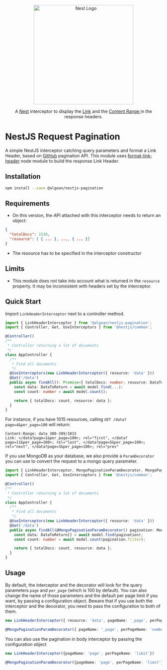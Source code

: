 <p align="center">
  <a href="http://nestjs.com"><img src="https://nestjs.com/img/logo_text.svg" alt="Nest Logo" width="320" /></a>
</p>

<p align="center">
  A <a href="https://github.com/nestjs/nest">Nest</a> interceptor to display the <a href="https://tools.ietf.org/html/rfc5988">Link</a> and the <a href="https://tools.ietf.org/html/rfc7233#section-4.2"> Content Range </a> in the response headers.
</p>

# NestJS Request Pagination

A simple NestJS interceptor catching query parameters and format a Link Header, based on [GitHub](https://developer.github.com/v3/guides/traversing-with-pagination/) pagination API.
This module uses [format-link-header](https://github.com/jonathansamines/format-link-header) node module to build the response Link Header.

## Installation

```bash
npm install --save @algoan/nestjs-pagination
```

## Requirements

- On this version, the API attached with this interceptor needs to return an object:

```json
{
  "totalDocs": 1530,
  "resource": [ { ... }, ..., { ... }]
}
```

- The resource has to be specified in the interceptor constructor

## Limits

- This module does not take into account what is returned in the `resource` property. It may be inconsistent with headers set by the interceptor.

## Quick Start

Import `LinkHeaderInterceptor` next to a controller method.

```typescript
import { LinkHeaderInterceptor } from '@algoan/nestjs-pagination';
import { Controller, Get, UseInterceptors } from '@nestjs/common';

@Controller()
/**
 * Controller returning a lot of documents
 */
class AppController {
  /**
   * Find all documents
   */
  @UseInterceptors(new LinkHeaderInterceptor({ resource: 'data' }))
  @Get('/data')
  public async findAll(): Promise<{ totalDocs: number; resource: DataToReturn[] }> {
    const data: DataToReturn = await model.find(...);
    const count: number = await model.count();

    return { totalDocs: count, resource: data };
  }
}
```

For instance, if you have 1015 resources, calling `GET /data?page=4&per_page=100` will return:

```
Content-Range: data 300-399/1015
Link: </data?page=1&per_page=100>; rel="first", </data?page=11&per_page=100>; rel="last", </data?page=5&per_page=100>; rel="next", </data?page=3&per_page=100>; rel="prev"
```

If you use MongoDB as your database, we also provide a `ParamDecorator` you can use to convert the request to a mongo query parameter.
```typescript
import { LinkHeaderInterceptor, MongoPaginationParamDecorator, MongoPagination, Pageable } from '@algoan/nestjs-pagination';
import { Controller, Get, UseInterceptors } from '@nestjs/common';

@Controller()
/**
 * Controller returning a lot of documents
 */
class AppController {
  /**
   * Find all documents
   */
  @UseInterceptors(new LinkHeaderInterceptor({ resource: 'data' }))
  @Get('/data')
  public async findAll(@MongoPaginationParamDecorator() pagination: MongoPagination ): Promise<Pageable<DataToReturn>> {
    const data: DataToReturn[] = await model.find(pagination);
    const count: number = await model.count(pagination.filter);

    return { totalDocs: count, resource: data };
  }
}
```

## Usage

By default, the interceptor and the decorator will look for the query parameters `page` and  `per_page` (which is 100 by default).
You can also change the name of those parameters and the default per page limit if you want, by passing a configuration object. Beware that if you use both the interceptor and the decorator, you need to pass the configuration to both of them.

```typescript
new LinkHeaderInterceptor({ resource: 'data', pageName: '_page', perPageName: 'numberPerPage', defaultLimit: 50 })

@MongoPaginationParamDecorator({ pageName: '_page', perPageName: 'numberPerPage', defaultLimit: 50  })
```

You can also use the pagination in body interceptor by passing the configuration object

```typescript
new LinkHeaderInterceptor({pageName: 'page', perPageName: 'limit'})

@MongoPaginationParamDecorator({pageName: 'page', perPageName: 'limit'})
```

